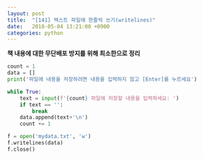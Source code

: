 ```yaml
---
layout: post
title:  "[141] 텍스트 파일에 한줄씩 쓰기(writelines)"
date:   2018-05-04 13:21:00 +0900
categories: python
---
```


**책 내용에 대한 무단배포 방지를 위해 최소한으로 정리**

```python
count = 1
data = []
print('파일에 내용을 저장하려면 내용을 입력하지 않고 [Enter]를 누르세요')

while True:
	text = input(f'{count} 파일에 저장할 내용을 입력하세요: ')
	if text == '':
		break
	data.append(text+'\n')
	count += 1

f = open('mydata.txt', 'w')
f.writelines(data)
f.close()
```